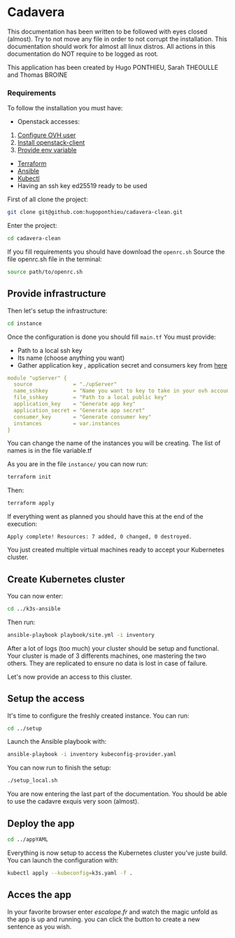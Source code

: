 # Cadavera

This documentation has been written to be followed with eyes closed (almost). Try to not move any file in order to not corrupt the installation. This documentation should work for almost all linux distros. All actions in this documentation do NOT require to be logged as root.

This application has been created by Hugo PONTHIEU, Sarah THEOULLE and Thomas BROINE

### Requirements

To follow the installation you must have:

- Openstack accesses:

 1) [Configure OVH user](https://help.ovhcloud.com/csm/fr-public-cloud-compute-horizon?id=kb_article_view&sysparm_article=KB0050895)
 2) [Install openstack-client](https://help.ovhcloud.com/csm/fr-public-cloud-compute-prepare-openstack-api-environment?id=kb_article_view&sysparm_article=KB0050995)
 3) [Provide env variable](https://help.ovhcloud.com/csm/fr-public-cloud-compute-set-openstack-environment-variables?id=kb_article_view&sysparm_article=KB0050935)

- [Terraform](https://developer.hashicorp.com/terraform/install)
- [Ansible](https://docs.ansible.com/ansible/latest/installation_guide/intro_installation.html)
- [Kubectl](https://kubernetes.io/docs/tasks/tools/)
- Having an ssh key ed25519 ready to be used

First of all clone the project:

```bash
git clone git@github.com:hugoponthieu/cadavera-clean.git
```

Enter the project:

```bash
cd cadavera-clean
```

If you fill requirements you should have download the `openrc.sh`
Source the file openrc.sh file in the terminal:

```bash
source path/to/openrc.sh
```

## Provide infrastructure

Then let's setup the infrastructure:

```bash
cd instance
```

Once the configuration is done you should fill `main.tf`
You must provide:

- Path to a local ssh key
- Its name (choose anything you want)
- Gather application key , application secret and consumers key from [here](https://www.ovh.com/auth/api/createToken?GET=/*&POST=/*&PUT=/*&DELETE=/*)

```yaml
module "upServer" {
  source             = "./upServer"
  name_sshkey        = "Name you want to key to take in your ovh account"
  file_sshkey        = "Path to a local public key"
  application_key    = "Generate app key"
  application_secret = "Generate app secret"
  consumer_key       = "Generate consumer key"
  instances          = var.instances
}
```

You can change the name of the instances you will be creating. The list of names is in the file variable.tf

As you are in the file  `` instance/ ``  you can now run:

```bash
terraform init
```

Then:

```bash
terraform apply
```

If everything went as planned you should have this at the end of the execution:

```
Apply complete! Resources: 7 added, 0 changed, 0 destroyed.
```

You just created multiple virtual machines ready to accept your Kubernetes cluster.

## Create Kubernetes cluster

You can now enter:

```bash
cd ../k3s-ansible
```

Then run:

```bash
ansible-playbook playbook/site.yml -i inventory
```

After a lot of logs (too much) your cluster should be setup and functional.
Your cluster is made of 3 differents machines, one mastering the two others. They are replicated to ensure no data is lost in case of failure.

Let's now provide an access to this cluster.

## Setup the access

It's time to configure the freshly created instance. You can run:

```bash
cd ../setup
```

Launch the Ansible playbook with:

```bash
ansible-playbook -i inventory kubeconfig-provider.yaml
```

You can now run to finish the setup:

```bash
./setup_local.sh
```

You are now entering the last part of the documentation. You should be able to use the cadavre exquis very soon (almost).

## Deploy the app

```bash
cd ../appYAML
```

Everything is now setup to access the Kubernetes cluster you've juste build. You can launch the configuration with:

```bash
kubectl apply --kubeconfig=k3s.yaml -f . 
```

## Acces the app

In your favorite browser enter _escalope.fr_ and watch the magic unfold as the app is up and running. you can click the button to create a new sentence as you wish.
